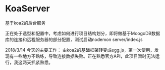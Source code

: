 # KoaServer
基于koa2的后台服务

正在处于选型和配置中，考虑如何进行项目结构划分，即将做基于MoogoDB数据库的连接和远程服务器的部分配置，测试启动nodemon server/index.js

2018/3/14
	今天的主要工作： 由koa2的基础框架转变成egg.js，第一次使用，发现有一些地方不熟练，导致连接数据失败。正在熟悉官方API，此项目暂时无法运行，我这两天抓紧熟悉。
